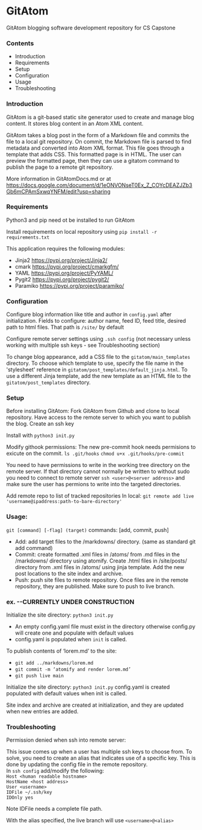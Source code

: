 # GitAtom
 GitAtom blogging software development repository for CS Capstone
 
 ### Contents
 * Introduction
 * Requirements
 * Setup
 * Configuration
 * Usage
 * Troubleshooting
 
### Introduction
GitAtom is a git-based static site generator used to create and manage blog content.  It stores blog content in an Atom XML content.

GitAtom takes a blog post in the form of a Markdown file and commits the file to a local git repository.  On commit, the Markdown file is parsed to find metadata and converted into Atom XML format.  This file goes through a template that adds CSS.  This formatted page is in HTML.  The user can preview the formatted page, then they can use a gitatom command to publish the page to a remote git repository.

More information in GitAtomDocs.md or at <https://docs.google.com/document/d/1eONVONseT0Ex_Z_COYcDEAZJZb3Gb6mCPAmSxwqYNFM/edit?usp=sharing>
 

### Requirements
Python3 and pip need ot be installed to run GitAtom

Install requirements on local repository using `pip install -r requirements.txt`

This application requires the following modules:
* Jinja2 <https://pypi.org/project/Jinja2/>
* cmark <https://pypi.org/project/cmarkgfm/>
* YAML <https://pypi.org/project/PyYAML/>
* Pygit2 <https://pypi.org/project/pygit2/>
* Paramiko <https://pypi.org/project/paramiko/>

### Configuration
Configure blog information like title and author in `config.yaml` after initialization.  Fields to configure: author name, feed ID, feed title, desired path to html files.  That path is `/site/` by default

Configure remote server settings using `.ssh config`
(not necessary unless working with multiple ssh keys - see Troubleshooting section)

To change blog appearance, add a CSS file to the `gitatom/main_templates` directory.  To choose which template to use, specify the file name in the 'stylesheet' reference in `gitatom/post_templates/default_jinja.html`.  To use a different Jinja template, add the new template as an HTML file to the `gitatom/post_templates` directory.

### Setup
Before installing GitAtom:
Fork GitAtom from Github and clone to local repository.
Have access to the remote server to which you want to publish the blog.
Create an ssh key
 
Install with `python3 init.py`
 
Modify githook permissions:
The new pre-commit hook needs permisions to exicute on the commit.
`ls .git/hooks`
`chmod u+x .git/hooks/pre-commit`


You need to have permissions to write in the working tree directory on the
remote server.  If that directory cannot normally be written to without sudo you
need to  connect to remote server
`ssh <user>@<server address>` 
and make sure the user has permions to write into the targeted directories.

Add remote repo to list of tracked repositories
In local:
`git remote add live 'username@ipaddress:path-to-bare-directory'`

### Usage:
`git [command] [-flag] (target)`
commands: [add, commit, push]

- Add: add target files to the /markdowns/ directory.  (same as standard git add command)
- Commit: create formatted .xml files in /atoms/  from .md files in the /markdowns/ directory using atomify.  Create .html files in /site/posts/ directory from .xml files in /atoms/ using jinja template.  Add the new post locations to the site index and archive.
- Push: push site files to remote repository.  Once files are in the remote repository, they are published.  Make sure to push to live branch.

### ex. --CURRENTLY UNDER CONSTRUCTION
Initialize the site directory:
`python3 init.py`

- An empty config.yaml file must exist in the directory otherwise config.py will create one and populate with default values
- config.yaml is populated when `init` is called.


To publish contents of ‘lorem.md’ to the site:

- `git add ../markdowns/lorem.md`
- `git commit -m ‘atomify and render lorem.md’`
- `git push live main`

Initialize the site directory: `python3 init.py`
config.yaml is created populated with default values when init is called.

Site index and archive are created at initialization, and they are updated when new entries are added.

### Troubleshooting
Permission denied when ssh into remote server:

This issue comes up when a user has multiple ssh keys to choose from.  To solve, you need to create an alias that indicates use of a specific key.  This is done by updating the config file in the remote repository.  
In `ssh config`  add/modify the following:  
`Host <human readable hostname>`  
`HostName <host address>`  
`User <username>`  
`IDFile ~/.ssh/key`  
`IDOnly yes`  

Note IDFile needs a complete file path.

With the alias specified, the live branch will use `<username>@<alias>`




